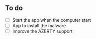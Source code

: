 ## To do
- [ ] Start the app when the computer start
- [ ] App to install the malware
- [ ] Improve the AZERTY support
